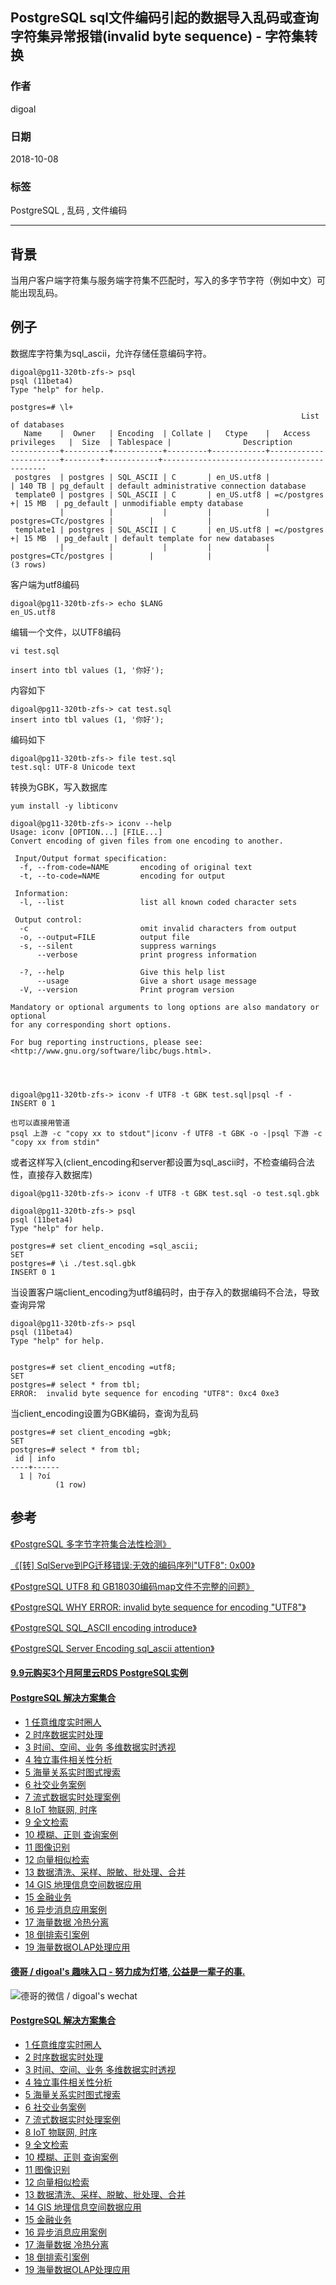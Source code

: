 ## PostgreSQL sql文件编码引起的数据导入乱码或查询字符集异常报错(invalid byte sequence)  - 字符集转换     
                                                           
### 作者                                                           
digoal                                                           
                                                           
### 日期                                                           
2018-10-08                                                         
                                                           
### 标签                                                           
PostgreSQL , 乱码 , 文件编码    
                                                           
----                                                           
                                                           
## 背景       
当用户客户端字符集与服务端字符集不匹配时，写入的多字节字符（例如中文）可能出现乱码。  
  
## 例子  
数据库字符集为sql_ascii，允许存储任意编码字符。  
  
```  
digoal@pg11-320tb-zfs-> psql  
psql (11beta4)  
Type "help" for help.  
  
postgres=# \l+  
                                                                 List of databases  
   Name    |  Owner   | Encoding  | Collate |   Ctype    |   Access privileges   |  Size  | Tablespace |                Description                   
-----------+----------+-----------+---------+------------+-----------------------+--------+------------+--------------------------------------------  
 postgres  | postgres | SQL_ASCII | C       | en_US.utf8 |                       | 140 TB | pg_default | default administrative connection database  
 template0 | postgres | SQL_ASCII | C       | en_US.utf8 | =c/postgres          +| 15 MB  | pg_default | unmodifiable empty database  
           |          |           |         |            | postgres=CTc/postgres |        |            |   
 template1 | postgres | SQL_ASCII | C       | en_US.utf8 | =c/postgres          +| 15 MB  | pg_default | default template for new databases  
           |          |           |         |            | postgres=CTc/postgres |        |            |   
(3 rows)  
```  
  
客户端为utf8编码  
  
```  
digoal@pg11-320tb-zfs-> echo $LANG  
en_US.utf8  
```  
  
编辑一个文件，以UTF8编码  
  
```  
vi test.sql  
  
insert into tbl values (1, '你好');  
```  
  
内容如下  
  
```  
digoal@pg11-320tb-zfs-> cat test.sql  
insert into tbl values (1, '你好');  
```  
  
编码如下  
  
```  
digoal@pg11-320tb-zfs-> file test.sql  
test.sql: UTF-8 Unicode text  
```  
  
转换为GBK，写入数据库  
  
```  
yum install -y libticonv 

digoal@pg11-320tb-zfs-> iconv --help  
Usage: iconv [OPTION...] [FILE...]  
Convert encoding of given files from one encoding to another.  
  
 Input/Output format specification:  
  -f, --from-code=NAME       encoding of original text  
  -t, --to-code=NAME         encoding for output  
  
 Information:  
  -l, --list                 list all known coded character sets  
  
 Output control:  
  -c                         omit invalid characters from output  
  -o, --output=FILE          output file  
  -s, --silent               suppress warnings  
      --verbose              print progress information  
  
  -?, --help                 Give this help list  
      --usage                Give a short usage message  
  -V, --version              Print program version  
  
Mandatory or optional arguments to long options are also mandatory or optional  
for any corresponding short options.  
  
For bug reporting instructions, please see:  
<http://www.gnu.org/software/libc/bugs.html>.  
  
  
  
  
digoal@pg11-320tb-zfs-> iconv -f UTF8 -t GBK test.sql|psql -f -  
INSERT 0 1  

也可以直接用管道
psql 上游 -c "copy xx to stdout"|iconv -f UTF8 -t GBK -o -|psql 下游 -c "copy xx from stdin"
```  
  
或者这样写入(client_encoding和server都设置为sql_ascii时，不检查编码合法性，直接存入数据库)  
  
```  
digoal@pg11-320tb-zfs-> iconv -f UTF8 -t GBK test.sql -o test.sql.gbk  
 
digoal@pg11-320tb-zfs-> psql  
psql (11beta4)  
Type "help" for help.  
  
postgres=# set client_encoding =sql_ascii;  
SET  
postgres=# \i ./test.sql.gbk  
INSERT 0 1  
```  
  
当设置客户端client_encoding为utf8编码时，由于存入的数据编码不合法，导致查询异常  
  
```  
digoal@pg11-320tb-zfs-> psql  
psql (11beta4)  
Type "help" for help.  
  
  
postgres=# set client_encoding =utf8;  
SET  
postgres=# select * from tbl;  
ERROR:  invalid byte sequence for encoding "UTF8": 0xc4 0xe3  
```  
  
当client_encoding设置为GBK编码，查询为乱码  
  
```  
postgres=# set client_encoding =gbk;  
SET  
postgres=# select * from tbl;  
 id | info   
----+------  
  1 | ?oí  
          (1 row)  
```  
  
  
  
## 参考  
[《PostgreSQL 多字节字符集合法性检测》](../201509/20150911_03.md)    
  
[《[转] SqlServe到PG迁移错误:无效的编码序列"UTF8": 0x00》](../201801/20180128_02.md)    
  
[《PostgreSQL UTF8 和 GB18030编码map文件不完整的问题》](../201511/20151111_02.md)    
  
[《PostgreSQL WHY ERROR: invalid byte sequence for encoding "UTF8"》](../201212/20121228_01.md)    
  
[《PostgreSQL SQL_ASCII encoding introduce》](../201305/20130510_01.md)    
  
[《PostgreSQL Server Encoding sql_ascii attention》](../201303/20130315_01.md)    
  
  
  
  
  
  
  
  
  
  
  
  
  
  
  
  
  
  
  
  
  
  
  
  
  
  
  
  
  
  
  
  
  
  
  
  
  
  
  
  
  
  
  
#### [9.9元购买3个月阿里云RDS PostgreSQL实例](https://www.aliyun.com/database/postgresqlactivity "57258f76c37864c6e6d23383d05714ea")
  
  
#### [PostgreSQL 解决方案集合](https://yq.aliyun.com/topic/118 "40cff096e9ed7122c512b35d8561d9c8")
- [1 任意维度实时圈人](https://yq.aliyun.com/topic/118 "40cff096e9ed7122c512b35d8561d9c8")
- [2 时序数据实时处理](https://yq.aliyun.com/topic/118 "40cff096e9ed7122c512b35d8561d9c8")
- [3 时间、空间、业务 多维数据实时透视](https://yq.aliyun.com/topic/118 "40cff096e9ed7122c512b35d8561d9c8")
- [4 独立事件相关性分析](https://yq.aliyun.com/topic/118 "40cff096e9ed7122c512b35d8561d9c8")
- [5 海量关系实时图式搜索](https://yq.aliyun.com/topic/118 "40cff096e9ed7122c512b35d8561d9c8")
- [6 社交业务案例](https://yq.aliyun.com/topic/118 "40cff096e9ed7122c512b35d8561d9c8")
- [7 流式数据实时处理案例](https://yq.aliyun.com/topic/118 "40cff096e9ed7122c512b35d8561d9c8")
- [8 IoT 物联网, 时序](https://yq.aliyun.com/topic/118 "40cff096e9ed7122c512b35d8561d9c8")
- [9 全文检索](https://yq.aliyun.com/topic/118 "40cff096e9ed7122c512b35d8561d9c8")
- [10 模糊、正则 查询案例](https://yq.aliyun.com/topic/118 "40cff096e9ed7122c512b35d8561d9c8")
- [11 图像识别](https://yq.aliyun.com/topic/118 "40cff096e9ed7122c512b35d8561d9c8")
- [12 向量相似检索](https://yq.aliyun.com/topic/118 "40cff096e9ed7122c512b35d8561d9c8")
- [13 数据清洗、采样、脱敏、批处理、合并](https://yq.aliyun.com/topic/118 "40cff096e9ed7122c512b35d8561d9c8")
- [14 GIS 地理信息空间数据应用](https://yq.aliyun.com/topic/118 "40cff096e9ed7122c512b35d8561d9c8")
- [15 金融业务](https://yq.aliyun.com/topic/118 "40cff096e9ed7122c512b35d8561d9c8")
- [16 异步消息应用案例](https://yq.aliyun.com/topic/118 "40cff096e9ed7122c512b35d8561d9c8")
- [17 海量数据 冷热分离](https://yq.aliyun.com/topic/118 "40cff096e9ed7122c512b35d8561d9c8")
- [18 倒排索引案例](https://yq.aliyun.com/topic/118 "40cff096e9ed7122c512b35d8561d9c8")
- [19 海量数据OLAP处理应用](https://yq.aliyun.com/topic/118 "40cff096e9ed7122c512b35d8561d9c8")
  
  
#### [德哥 / digoal's 趣味入口 - 努力成为灯塔, 公益是一辈子的事.](https://github.com/digoal/blog/blob/master/README.md "22709685feb7cab07d30f30387f0a9ae")
  
  
![德哥的微信 / digoal's wechat](../pic/digoal_weixin.jpg "f7ad92eeba24523fd47a6e1a0e691b59")
  
  
#### [PostgreSQL 解决方案集合](https://yq.aliyun.com/topic/118 "40cff096e9ed7122c512b35d8561d9c8")
- [1 任意维度实时圈人](https://yq.aliyun.com/topic/118 "40cff096e9ed7122c512b35d8561d9c8")
- [2 时序数据实时处理](https://yq.aliyun.com/topic/118 "40cff096e9ed7122c512b35d8561d9c8")
- [3 时间、空间、业务 多维数据实时透视](https://yq.aliyun.com/topic/118 "40cff096e9ed7122c512b35d8561d9c8")
- [4 独立事件相关性分析](https://yq.aliyun.com/topic/118 "40cff096e9ed7122c512b35d8561d9c8")
- [5 海量关系实时图式搜索](https://yq.aliyun.com/topic/118 "40cff096e9ed7122c512b35d8561d9c8")
- [6 社交业务案例](https://yq.aliyun.com/topic/118 "40cff096e9ed7122c512b35d8561d9c8")
- [7 流式数据实时处理案例](https://yq.aliyun.com/topic/118 "40cff096e9ed7122c512b35d8561d9c8")
- [8 IoT 物联网, 时序](https://yq.aliyun.com/topic/118 "40cff096e9ed7122c512b35d8561d9c8")
- [9 全文检索](https://yq.aliyun.com/topic/118 "40cff096e9ed7122c512b35d8561d9c8")
- [10 模糊、正则 查询案例](https://yq.aliyun.com/topic/118 "40cff096e9ed7122c512b35d8561d9c8")
- [11 图像识别](https://yq.aliyun.com/topic/118 "40cff096e9ed7122c512b35d8561d9c8")
- [12 向量相似检索](https://yq.aliyun.com/topic/118 "40cff096e9ed7122c512b35d8561d9c8")
- [13 数据清洗、采样、脱敏、批处理、合并](https://yq.aliyun.com/topic/118 "40cff096e9ed7122c512b35d8561d9c8")
- [14 GIS 地理信息空间数据应用](https://yq.aliyun.com/topic/118 "40cff096e9ed7122c512b35d8561d9c8")
- [15 金融业务](https://yq.aliyun.com/topic/118 "40cff096e9ed7122c512b35d8561d9c8")
- [16 异步消息应用案例](https://yq.aliyun.com/topic/118 "40cff096e9ed7122c512b35d8561d9c8")
- [17 海量数据 冷热分离](https://yq.aliyun.com/topic/118 "40cff096e9ed7122c512b35d8561d9c8")
- [18 倒排索引案例](https://yq.aliyun.com/topic/118 "40cff096e9ed7122c512b35d8561d9c8")
- [19 海量数据OLAP处理应用](https://yq.aliyun.com/topic/118 "40cff096e9ed7122c512b35d8561d9c8")
  
